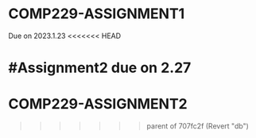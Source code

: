 # COMP229-ASSIGNMENT1
Due on 2023.1.23
<<<<<<< HEAD

#Assignment2 
due on 2.27
=======
# COMP229-ASSIGNMENT2
>>>>>>> parent of 707fc2f (Revert "db")
